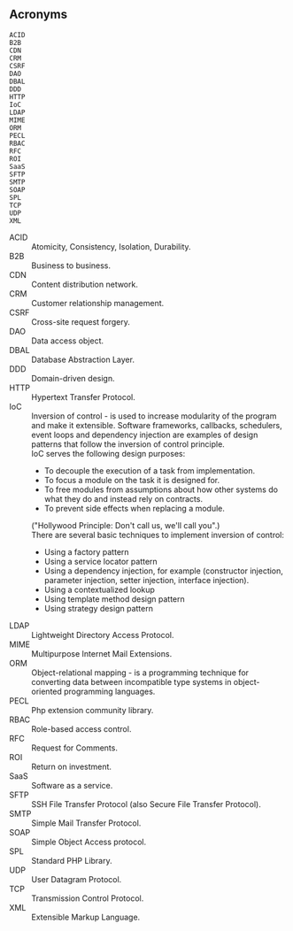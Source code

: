 Acronyms
-

````
ACID
B2B
CDN
CRM
CSRF
DAO
DBAL
DDD
HTTP
IoC
LDAP
MIME
ORM
PECL
RBAC
RFC
ROI
SaaS
SFTP
SMTP
SOAP
SPL
TCP
UDP
XML
````

<dl>

<dt>ACID</dt>
<dd>Atomicity, Consistency, Isolation, Durability.</dd>

<dt>B2B</dt>
<dd>Business to business.</dd>

<dt>CDN</dt>
<dd>Content distribution network.</dd>

<dt>CRM</dt>
<dd>Customer relationship management.</dd>

<dt>CSRF</dt>
<dd>Cross-site request forgery.</dd>

<dt>DAO</dt>
<dd>Data access object.</dd>

<dt>DBAL</dt>
<dd>Database Abstraction Layer.</dd>

<dt>DDD</dt>
<dd>Domain-driven design.</dd>

<dt>HTTP</dt>
<dd>Hypertext Transfer Protocol.</dd>

<dt>IoC</dt>
<dd>
    Inversion of control - is used to increase modularity of the program and make it extensible.
    Software frameworks, callbacks, schedulers, event loops and dependency injection
    are examples of design patterns that follow the inversion of control principle.
    <br>IoC serves the following design purposes:
    <ul>
        <li>To decouple the execution of a task from implementation.</li>
        <li>To focus a module on the task it is designed for.</li>
        <li>
            To free modules from assumptions about how other systems do
            what they do and instead rely on contracts.
        </li>
        <li>To prevent side effects when replacing a module.</li>
    </ul>
    ("Hollywood Principle: Don't call us, we'll call you".)
    <br>There are several basic techniques to implement inversion of control:
    <ul>
        <li>Using a factory pattern</li>
        <li>Using a service locator pattern</li>
        <li>
            Using a dependency injection, for example
            (constructor injection, parameter injection, setter injection, interface injection).
        </li>
        <li>Using a contextualized lookup</li>
        <li>Using template method design pattern</li>
        <li>Using strategy design pattern</li>
    </ul>
</dd>

<dt>LDAP</dt>
<dd>Lightweight Directory Access Protocol.</dd>

<dt>MIME</dt>
<dd>Multipurpose Internet Mail Extensions.</dd>

<dt>ORM</dt>
<dd>
Object-relational mapping - is a programming technique
for converting data between incompatible type systems in object-oriented programming languages.
</dd>

<dt>PECL</dt>
<dd>Php extension community library.</dd>

<dt>RBAC</dt>
<dd>Role-based access control.</dd>

<dt>RFC</dt>
<dd>Request for Comments.</dd>

<dt>ROI</dt>
<dd>Return on investment.</dd>

<dt>SaaS</dt>
<dd>Software as a service.</dd>

<dt>SFTP</dt>
<dd>SSH File Transfer Protocol (also Secure File Transfer Protocol).</dd>

<dt>SMTP</dt>
<dd>Simple Mail Transfer Protocol.</dd>

<dt>SOAP</dt>
<dd>Simple Object Access protocol.</dd>

<dt>SPL</dt>
<dd>Standard PHP Library.</dd>

<dt>UDP</dt>
<dd>User Datagram Protocol.</dd>

<dt>TCP</dt>
<dd>Transmission Control Protocol.</dd>


<dt>XML</dt>
<dd>Extensible Markup Language.</dd>

</dl>
